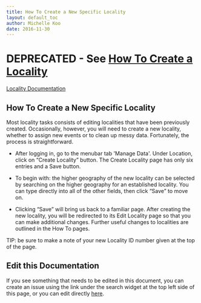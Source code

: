 ```yaml
---
title: How To Create a New Specific Locality
layout: default_toc
author: Michelle Koo
date: 2016-11-30
---
```


# DEPRECATED - See [How To Create a Locality](http://handbook.arctosdb.org/how_to/How-to-Create-a-Locality.html)

[Locality Documentation](https://handbook.arctosdb.org/documentation/locality.html)

## How To Create a New Specific Locality

Most locality tasks consists of editing localities that have been previously created. Occasionally, however, you will need to create a new locality, whether to assign new events or to clean up messy data. Fortunately, the process is straightforward.

* After logging in, go to the menubar tab 'Manage Data'. Under Location, click on “Create Locality” button. The Create Locality page has only six entries and a Save button.

* To begin with: the higher geography of the new locality can be selected by searching on the higher geography for an established locality. You can type directly into all of the other fields, then click “Save” to move on.

* Clicking “Save” will bring us back to a familiar page. After creating the new locality, you will be redirected to its Edit Locality page so that you can make additional changes. Further useful changes to localities are outlined in the How To pages. 

TIP: be sure to make a note of your new Locality ID number given at the top of the page.

## Edit this Documentation

If you see something that needs to be edited in this document, you can create an issue using the link under the search widget at the top left side of this page, or you can edit directly <a href="https://github.com/ArctosDB/documentation-wiki/edit/gh-pages/_how_to/How-to-Create-a-New-Specific-Locality.markdown" target="_blank">here</a>.
